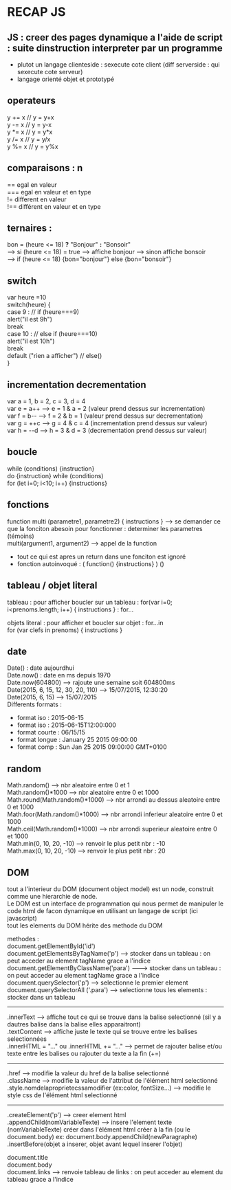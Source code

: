 # RECAP JS 

## JS : creer des pages dynamique a l'aide de script : suite dinstruction interpreter par un programme   
- plutot un langage clienteside : sexecute cote client (diff serverside : qui sexecute cote serveur)   
- langage orienté objet et prototypé  

## operateurs   
y += x // y = y+x  
y -= x // y = y-x    
y \*= x // y = y\*x   
y /= x // y = y/x   
y %= x // y = y%x   

## comparaisons : n 
== egal en valeur   
=== egal en valeur et en type   
!= different en valeur   
!== différent en valeur et en type   

## ternaires :
bon = (heure <= 18) **?** "Bonjour" **:** "Bonsoir"   
--> si (heure <= 18) = true --> affiche bonjour --> sinon affiche bonsoir   
--> if (heure <= 18) {bon="bonjour"} else {bon="bonsoir"}   

## switch
var heure =10  
switch(heure) {   
case 9 :   // if (heure===9)   
alert("il est 9h")   
break     
case 10 :  // else if (heure===10)   
alert("il est 10h")   
break  
default ("rien a afficher") // else()  
}

## incrementation decrementation 
var a = 1, b = 2, c = 3, d = 4   
var e = a++ --> e = 1 & a = 2 (valeur prend dessus sur incrementation)  
var f = b-- --> f = 2 & b = 1 (valeur prend dessus sur decrementation)   
var g = ++c --> g = 4 & c = 4 (incrementation prend dessus sur valeur)   
var h = --d --> h = 3 & d = 3 (decrementation prend dessus sur valeur)  

## boucle 

while (conditions) {instruction}   
do {instruction}  while (conditions)     
for (let i=0; i<10; i++) {instructions}   

## fonctions 

function multi (parametre1, parametre2) { instructions }  --> se demander ce que la fonciton abesoin pour fonctionner : determiner les parametres (témoins)   
multi(argument1, argument2) --> appel de la function   
 
- tout ce qui est apres un return dans une fonciton est ignoré    
- fonction autoinvoqué : ( function() {instructions} ) ()


## tableau / objet literal
tableau : pour afficher boucler sur un tableau : for(var i=0; i<prenoms.length; i++) { instructions } : for...   

objets literal : pour afficher et boucler sur objet : for...in   
for (var clefs in prenoms) { instructions }   

## date 
Date() : date aujourdhui    
Date.now() :  date en ms depuis 1970    
Date.now(604800) --> rajoute une semaine soit 604800ms    
Date(2015, 6, 15, 12, 30, 20, 110) --> 15/07/2015, 12:30:20    
Date(2015, 6, 15) --> 15/07/2015   
Differents formats :   
- format iso : 2015-06-15   
- format iso : 2015-06-15T12:00:000
- format courte : 06/15/15
- format longue : January 25 2015 09:00:00
- format comp : Sun Jan 25 2015 09:00:00 GMT+0100 

## random

Math.random() --> nbr aleatoire entre 0 et 1   
Math.random()\*1000 --> nbr aleatoire entre 0 et 1000   
Math.round(Math.random()\*1000) --> nbr arrondi au dessus aleatoire entre 0 et 1000   
Math.foor(Math.random()\*1000) --> nbr arrondi inferieur aleatoire entre 0 et 1000   
Math.ceil(Math.random()\*1000) --> nbr arrondi superieur aleatoire entre 0 et 1000   
Math.min(0, 10, 20, -10) --> renvoir le plus petit nbr : -10    
Math.max(0, 10, 20, -10) --> renvoir le plus petit nbr : 20    


## DOM
tout a l'interieur du DOM (document object model) est un node, construit comme une hierarchie de node.   
Le DOM est un interface de programmation qui nous permet de manipuler le code html de facon dynamique en utilisant un langage de script (ici javascript)   
tout les elements du DOM hérite des methode du DOM   

methodes :   
document.getElementById('id')   
document.getElementsByTagName('p') --> stocker dans un tableau : on peut acceder au element tagName grace a l'indice     
document.getElementByClassName('para') ---> stocker dans un tableau : on peut acceder au element tagName grace a l'indice   
document.querySelector('p')   --> selectionne le premier element   
document.querySelectorAll ('.para')  --> selectionne tous les elements : stocker dans un tableau    
****
.innerText --> affiche tout ce qui se trouve dans la balise selectionné (sil y a dautres balise dans la balise elles apparaitront)   
.textContent --> affiche juste le texte qui se trouve entre les balises selectionnées    
.innerHTML = "..."  ou .innerHTML += "..." --> permet de rajouter balise et/ou texte entre les balises ou rajouter du texte a la fin (+=)  
****
.href --> modifie la valeur du href de la balise selectionné    
.className --> modifie la valeur de l'attribut de l'élément html selectionné   
.style.nomdelaproprietecssamodifier (ex:color, fontSize...) --> modifie le style css de l'élément html selectionné   
****
.createElement('p') --> creer element html   
.appendChild(nomVariableTexte) --> insere l'element texte (nomVariableTexte) créer dans l'élément html créer à la fin (ou le document.body) ex: document.body.appendChild(newParagraphe)   
.insertBefore(objet a inserer, objet avant lequel inserer l'objet) 





document.title   
document.body     
document.links --> renvoie tableau de links : on peut acceder au element du tableau grace a l'indice  









